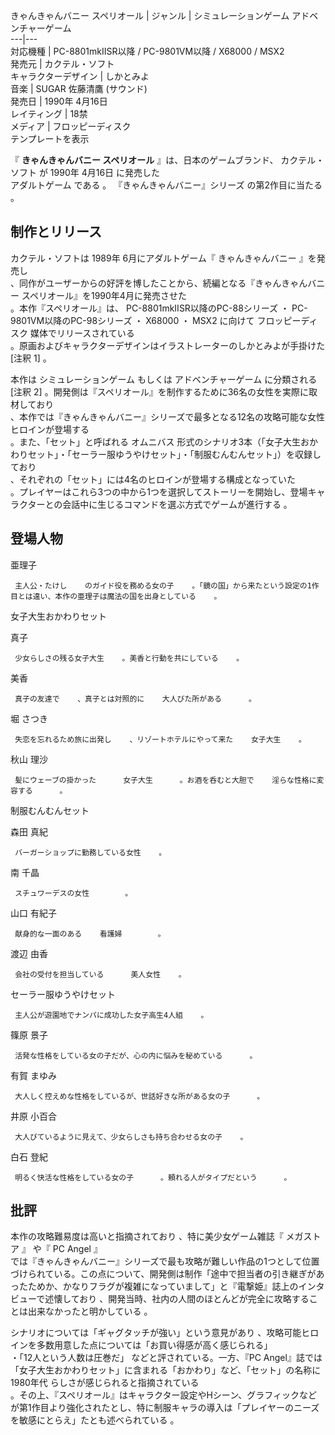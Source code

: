 きゃんきゃんバニー スペリオール  |  ジャンル  |  シミュレーションゲーム      アドベンチャーゲーム       
---|---  
対応機種  |  PC-8801mkIISR以降  /  PC-9801VM以降  /  X68000  /  MSX2     
発売元  |  カクテル・ソフト       
キャラクターデザイン  |  しかとみよ     
音楽  |  SUGAR  佐藤清鷹 (サウンド)   
発売日  |  1990年  4月16日     
レイティング  |  18禁         
メディア  |  フロッピーディスク     
テンプレートを表示  
  
『 **きゃんきゃんバニー スペリオール** 』は、日本のゲームブランド、  カクテル・ソフト  が  1990年  4月16日  に発売した  
アダルトゲーム  である        。  『きゃんきゃんバニー』シリーズ  の第2作目に当たる      。

##  制作とリリース  

カクテル・ソフトは  1989年  6月にアダルトゲーム『  きゃんきゃんバニー  』を発売し  
、同作がユーザーからの好評を博したことから、続編となる『きゃんきゃんバニー スペリオール』を1990年4月に発売させた  
。本作『スペリオール』は、  PC-8801mkIISR以降のPC-88シリーズ  ・  PC-9801VM以降のPC-98シリーズ  ・  X68000
・  MSX2  に向けて    フロッピーディスク  媒体でリリースされている  
。原画およびキャラクターデザインはイラストレーターのしかとみよが手掛けた    [注釈 1]  。

本作は  シミュレーションゲーム      もしくは  アドベンチャーゲーム  に分類される      [注釈 2]
。開発側は『スペリオール』を制作するために36名の女性を実際に取材しており  
、本作では『きゃんきゃんバニー』シリーズで最多となる12名の攻略可能な女性ヒロインが登場する        
。また、「セット」と呼ばれる  オムニバス
形式のシナリオ3本（「女子大生おかわりセット」・「セーラー服ゆうやけセット」・「制服むんむんセット」）を収録しており    
、それぞれの「セット」には4名のヒロインが登場する構成となっていた  
。プレイヤーはこれら3つの中から1つを選択してストーリーを開始し、登場キャラクターとの会話中に生じるコマンドを選ぶ方式でゲームが進行する    。

##  登場人物  

亜理子

     主人公・たけし    のガイド役を務める女の子    。「鏡の国」から来たという設定の1作目とは違い、本作の亜理子は魔法の国を出身としている    。 
女子大生おかわりセット

    

真子

     少女らしさの残る女子大生    。美香と行動を共にしている    。 
美香

     真子の友達で    、真子とは対照的に    大人びた所がある      。 
堀 さつき

     失恋を忘れるため旅に出発し    、リゾートホテルにやって来た    女子大生    。 
秋山 理沙

     髪にウェーブの掛かった      女子大生      。お酒を呑むと大胆で    淫らな性格に変容する      。 

制服むんむんセット

    

森田 真紀

     バーガーショップに勤務している女性    。 
南 千晶

     スチュワーデスの女性        。 
山口 有紀子

     献身的な一面のある    看護婦        。 
渡辺 由香

     会社の受付を担当している      美人女性    。 

セーラー服ゆうやけセット

     主人公が遊園地でナンパに成功した女子高生4人組    。 

篠原 景子

     活発な性格をしている女の子だが、心の内に悩みを秘めている      。 
有賀 まゆみ

     大人しく控えめな性格をしているが、世話好きな所がある女の子      。 
井原 小百合

     大人びているように見えて、少女らしさも持ち合わせる女の子    。 
白石 登紀

     明るく快活な性格をしている女の子      。頼れる人がタイプだという      。 

##  批評  

本作の攻略難易度は高いと指摘されており          、特に美少女ゲーム雑誌『  メガストア  』    や『  PC
Angel  』    
では『きゃんきゃんバニー』シリーズで最も攻略が難しい作品の1つとして位置づけられている。この点について、開発側は制作「途中で担当者の引き継ぎがあったためか、かなりフラグが複雑になっていまして」と『電撃姫』誌上のインタビューで述懐しており
  、開発当時、社内の人間のほとんどが完全に攻略することは出来なかったと明かしている      。

シナリオについては「ギャグタッチが強い」という意見があり    、攻略可能ヒロインを多数用意した点については「お買い得感が高く感じられる」  
・「12人という人数は圧巻だ」    などと評されている。一方、『PC
Angel』誌では「女子大生おかわりセット」に含まれる「おかわり」など、「セット」の名称に  1980年代  らしさが感じられると指摘されている  
。その上、『スペリオール』はキャラクター設定やHシーン、グラフィックなどが第1作目より強化されたとし、特に制服キャラの導入は「プレイヤーのニーズを敏感にとらえ」たとも述べられている
  。

